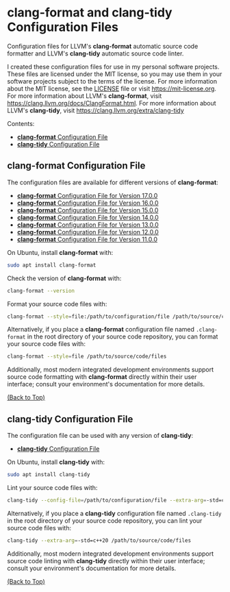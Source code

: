 # **clang-format** and **clang-tidy** Configuration Files

Configuration files for LLVM's **clang-format** automatic source code formatter and LLVM's **clang-tidy** automatic source code linter.

I created these configuration files for use in my personal software projects. These files are licensed under the MIT license, so you may use them in your software projects subject to the terms of the license. For more information about the MIT license, see the [LICENSE](LICENSE) file or visit <https://mit-license.org>. For more information about LLVM's **clang-format**, visit <https://clang.llvm.org/docs/ClangFormat.html>. For more information about LLVM's **clang-tidy**, visit <https://clang.llvm.org/extra/clang-tidy>

Contents:

- [**clang-format** Configuration File](#clang-format-configuration-file)
- [**clang-tidy** Configuration File](#clang-tidy-configuration-file)

## **clang-format** Configuration File

The configuration files are available for different versions of **clang-format**:

- [**clang-format** Configuration File for Version 17.0.0](clang-format/17.0.0/.clang-format)
- [**clang-format** Configuration File for Version 16.0.0](clang-format/16.0.0/.clang-format)
- [**clang-format** Configuration File for Version 15.0.0](clang-format/15.0.0/.clang-format)
- [**clang-format** Configuration File for Version 14.0.0](clang-format/14.0.0/.clang-format)
- [**clang-format** Configuration File for Version 13.0.0](clang-format/13.0.0/.clang-format)
- [**clang-format** Configuration File for Version 12.0.0](clang-format/12.0.0/.clang-format)
- [**clang-format** Configuration File for Version 11.0.0](clang-format/11.0.0/.clang-format)

On Ubuntu, install **clang-format** with:

```BASH
sudo apt install clang-format
```

Check the version of **clang-format** with:

```BASH
clang-format --version
```

Format your source code files with:

```BASH
clang-format --style=file:/path/to/configuration/file /path/to/source/code/files
```

Alternatively, if you place a **clang-format** configuration file named `.clang-format` in the root directory of your source code repository, you can format your source code files with:

```BASH
clang-format --style=file /path/to/source/code/files
```

Additionally, most modern integrated development environments support source code formatting with **clang-format** directly within their user interface; consult your environment's documentation for more details.

[(Back to Top)](#clang-format-and-clang-tidy-configuration-files)

## **clang-tidy** Configuration File

The configuration file can be used with any version of **clang-tidy**:

- [**clang-tidy** Configuration File](clang-tidy/.clang-tidy)

On Ubuntu, install **clang-tidy** with:

```BASH
sudo apt install clang-tidy
```

Lint your source code files with:

```BASH
clang-tidy --config-file=/path/to/configuration/file --extra-arg=-std=c++20 /path/to/source/code/files
```

Alternatively, if you place a **clang-tidy** configuration file named `.clang-tidy` in the root directory of your source code repository, you can lint your source code files with:

```BASH
clang-tidy --extra-arg=-std=c++20 /path/to/source/code/files
```

Additionally, most modern integrated development environments support source code linting with **clang-tidy** directly within their user interface; consult your environment's documentation for more details.

[(Back to Top)](#clang-format-and-clang-tidy-configuration-files)
